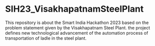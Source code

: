 # SIH23_VisakhapatnamSteelPlant
This repository is about the Smart India Hackathon 2023 based on the problem statement  given by the Visakhapatnam Steel Plant. the project defines new technological advancement of the automation process of transportation of ladle in the steel plant. 
